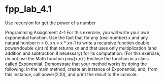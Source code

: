 # fpp_lab_4.1
Use recursion for get the power of a number

Programming Assignment 4-1
For this exercise, you will write your own exponential function. Use the fact that for any
(real number) x and any natural number n > 0,
xn = x * xn-1
to write a recursive function
double power(double x,int n)
that returns xn and that uses only multiplication (and addition and subtraction if
necessary) for its computation. (For this exercise, do not use the Math function
pow(x,n).) Enclose the function in a class called Exponential.
Demonstrate that your method works by doing the following: In the main method, create
an instance of Exponential, and, from this instance, call power(2,10), and print the
result to the console.
